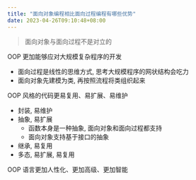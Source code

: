 ```yaml
---
title: "面向对象编程相比面向过程编程有哪些优势"
date: 2023-04-26T09:10:48+08:00
---
```


> 面向对象与面向过程不是对立的

OOP 更加能够应对大规模复杂程序的开发

- 面向过程是线性的思维方式, 思考大规模程序的网状结构会吃力
- 面向对象先建模为类, 再按照流程将类组织起来

OOP 风格的代码更易复用、易扩展、易维护

- 封装, 易维护
- 抽象, 易扩展
  - 函数本身是一种抽象, 面向对象和面向过程都支持
  - 面向对象支持基于接口的抽象
- 继承, 易复用
- 多态, 易扩展, 易复用

OOP 语言更加人性化、更加高级、更加智能
